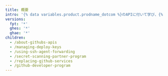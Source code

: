 ```yaml
---
title: 概要
intro: '{% data variables.product.prodname_dotcom %}のAPIに付いて学び、{% ifversion ghes or ghae %}デプロイメントをセキュアにしてください。{% else %}デプロイメントをセキュアにし、{% data variables.product.prodname_dotcom %}の開発者プログラムに参加してください。{% endif %}'
versions:
  fpt: '*'
  ghes: '*'
  ghae: '*'
children:
  - /about-githubs-apis
  - /managing-deploy-keys
  - /using-ssh-agent-forwarding
  - /secret-scanning-partner-program
  - /replacing-github-services
  - /github-developer-program
---
```



